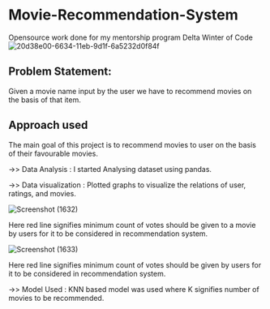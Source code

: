 # Movie-Recommendation-System
Opensource work done for my mentorship program Delta Winter of Code
![20d38e00-6634-11eb-9d1f-6a5232d0f84f](https://user-images.githubusercontent.com/88154798/144348987-bcb2ccbe-c006-40cd-92ad-eead6c55c447.jpg)

## Problem Statement:
<p>Given a movie name input by the user we have to recommend movies on the basis of that item.</p>

## Approach used
<p>The main goal of this project is to recommend movies to user on the basis of their favourable movies.</p>

->> Data Analysis        : I started Analysing dataset using pandas. 

->> Data visualization   : Plotted graphs to visualize the  relations of user, ratings, and movies.

![Screenshot (1632)](https://user-images.githubusercontent.com/88154798/144350331-0513ef11-908d-4f02-ae51-81695c6c8a00.png)

Here red line signifies minimum count of votes should be given to a movie by users for it to be considered in recommendation system.

![Screenshot (1633)](https://user-images.githubusercontent.com/88154798/144350342-a433275e-7080-4d53-a72c-48ae4e8816cf.png)

Here red line signifies minimum count of votes should be given by users for it to be considered in recommendation system.

->> Model Used           : KNN based model was used where K signifies number of movies to be recommended.

